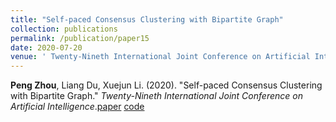 ```yaml
---
title: "Self-paced Consensus Clustering with Bipartite Graph"
collection: publications
permalink: /publication/paper15
date: 2020-07-20
venue: ' Twenty-Nineth International Joint Conference on Artificial Intelligence, 2020'
---
```

**Peng Zhou**, Liang Du, Xuejun Li. (2020). &quot;Self-paced Consensus Clustering with Bipartite Graph.&quot; <i>Twenty-Nineth International Joint Conference on Artificial Intelligence</i>.[paper](http://Doctor-Nobody.github.io/papers/ijcai2020.pdf) [code](http://Doctor-Nobody.github.io/codes/code_SCCBG.rar)